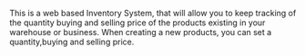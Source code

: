 
This is a web based Inventory System, that will allow you to keep tracking of the quantity buying and selling price of the products existing in your warehouse or business. When creating a new products, you can set a quantity,buying and selling price.




